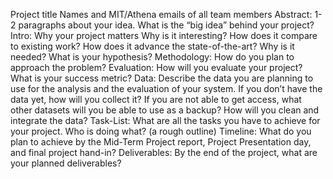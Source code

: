 Project title
Names and MIT/Athena emails of all team members
Abstract: 1-2 paragraphs about your idea. What is the “big idea” behind your project?
Intro: Why your project matters
Why is it interesting?
How does it compare to existing work?
How does it advance the state-of-the-art? Why is it needed?
What is your hypothesis?
Methodology: How do you plan to approach the problem?
Evaluation: How will you evaluate your project? What is your success metric?
Data: Describe the data you are planning to use for the analysis and the evaluation of your system. If you don’t have the data yet, how will you collect it? If you are not able to get access, what other datasets will you be able to use as a backup? How will you clean and integrate the data?
Task-List: What are all the tasks you have to achieve for your project. Who is doing what? (a rough outline)
Timeline: What do you plan to achieve by the Mid-Term Project report, Project Presentation day, and final project hand-in?
Deliverables: By the end of the project, what are your planned deliverables?
